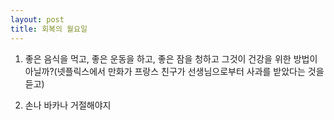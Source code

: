 ```yaml
---
layout: post
title: 회복의 월요일
---
```


1. 좋은 음식을 먹고, 좋은 운동을 하고, 좋은 잠을 청하고 그것이 건강을 위한 방법이 아닐까?(넷플릭스에서 만화가 프랑스 친구가 선생님으로부터 사과를 받았다는 것을 듣고)

2. 손나 바카나 거절해야지